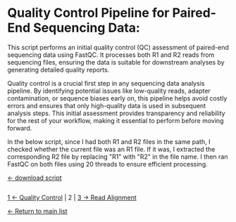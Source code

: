 # Quality Control Pipeline for Paired-End Sequencing Data:

This script performs an initial quality control (QC) assessment of paired-end sequencing data using FastQC. It processes both R1 and R2 reads from sequencing files, ensuring the data is suitable for downstream analyses by generating detailed quality reports.

Quality control is a crucial first step in any sequencing data analysis pipeline. By identifying potential issues like low-quality reads, adapter contamination, or sequence biases early on, this pipeline helps avoid costly errors and ensures that only high-quality data is used in subsequent analysis steps. This initial assessment provides transparency and reliability for the rest of your workflow, making it essential to perform before moving forward.

In the below script, since I had both R1 and R2 files in the same path, I checked whether the current file was an R1 file. If it was, I extracted the corresponding R2 file by replacing "R1" with "R2" in the file name. I then ran FastQC on both files using 20 threads to ensure efficient processing.

[← download script](./scripts/01_QualityControl.sh)

```bash


```

[1 ← Quality Control](./01_QualityControl.md) | 2 | [3 → Read Alignment](./03_Align.md)

[← Return to main list](../README.md)